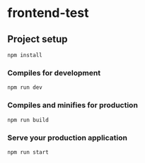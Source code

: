 # frontend-test

## Project setup
```
npm install
```

### Compiles for development
```
npm run dev
```

### Compiles and minifies for production
```
npm run build
```

### Serve your production application
```
npm run start
```
